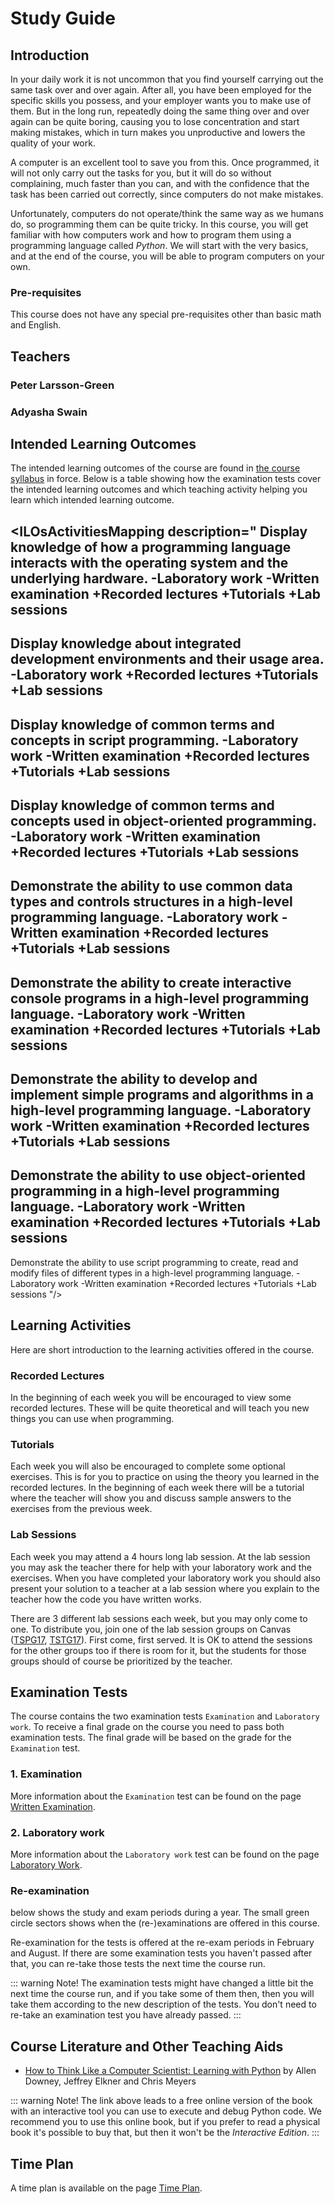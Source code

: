 <SetTitle title="Introduction to Script Programming 2021" />

# Study Guide
<StudyGuideInfo
    course-name="Introduction to Script Programming"
    ladok-code="TSPG17 | TSTG17"
    credits="7.5"
    course-coordinator="Peter Larsson-Green"
    examiner="Peter Larsson-Green"
    :canvas-courses="[{
        id: '4205',
        name: 'Introduction to Script Programming (TSPG17)'
    }, {
        id: '4199',
        name: 'Introduction to Script Programming (TSTG17)'
    }]"
/>

## Introduction
In your daily work it is not uncommon that you find yourself carrying out the same task over and over again. After all, you have been employed for the specific skills you possess, and your employer wants you to make use of them. But in the long run, repeatedly doing the same thing over and over again can be quite boring, causing you to lose concentration and start making mistakes, which in turn makes you unproductive and lowers the quality of your work.

A computer is an excellent tool to save you from this. Once programmed, it will not only carry out the tasks for you, but it will do so without complaining, much faster than you can, and with the confidence that the task has been carried out correctly, since computers do not make mistakes.

Unfortunately, computers do not operate/think the same way as we humans do, so programming them can be quite tricky. In this course, you will get familiar with how computers work and how to program them using a programming language called *Python*. We will start with the very basics, and at the end of the course, you will be able to program computers on your own.

### Pre-requisites
This course does not have any special pre-requisites other than basic math and English.

## Teachers
### Peter Larsson-Green
<Teacher
    name="Peter Larsson-Green"
    photo="peter-larsson-green.jpeg"
    :roles='["Course coordinator", "examiner", "lecturer", "lab assistant"]'
    description="Has studied and followed the development of the web since 2004 and received his Master of Science in Computer Science at Linköping University in 2014. He has been working as programming teacher (part time) since 2010 at both Linköping University and Jönköping University."
    email="Peter.Larsson-Green@ju.se"
    phone="036 - 10 17 35"
    website="https://ju.se/en/personinfo.html?sign=LarPet"
/>

### Adyasha Swain
<Teacher
    name="Adyasha Swain"
    photo="adyasha-swain.jpeg"
    :roles='["Lab Assistant"]'
    description="Adyasha has received her Masters degree in Computer Science, specialization in Distributed Cloud Systems, at Luleå University of Technology in 2019. She is currently pursuing her Doctoral studies in the Department of Construction Engineering and Lighting Science with supervision under Karl Hammer, Geza Fischl and Peter Johansson on Digital Twin Solution for Lighting Evaluation in the Lighting Living Lab."
    email="adyasha.swain@ju.se"
    phone="036 - 55 02 447"
    website="https://ju.se/en/personinfo?sign=SWAADY"
/>

## Intended Learning Outcomes
The intended learning outcomes of the course are found in [the course syllabus](course-syllabus/) in force. Below is a table showing how the examination tests cover the intended learning outcomes and which teaching activity helping you learn which intended learning outcome. 

<ILOsActivitiesMapping description="
Display knowledge of how a programming language interacts with the operating system and the underlying hardware.
-Laboratory work
-Written examination
+Recorded lectures
+Tutorials
+Lab sessions
---
Display knowledge about integrated development environments and their usage area.
-Laboratory work
+Recorded lectures
+Tutorials
+Lab sessions
---
Display knowledge of common terms and concepts in script programming.
-Laboratory work
-Written examination
+Recorded lectures
+Tutorials
+Lab sessions
---
Display knowledge of common terms and concepts used in object-oriented programming.
-Laboratory work
-Written examination
+Recorded lectures
+Tutorials
+Lab sessions
---
Demonstrate the ability to use common data types and controls structures in a high-level programming language.
-Laboratory work
-Written examination
+Recorded lectures
+Tutorials
+Lab sessions
---
Demonstrate the ability to create interactive console programs in a high-level programming language.
-Laboratory work
-Written examination
+Recorded lectures
+Tutorials
+Lab sessions
---
Demonstrate the ability to develop and implement simple programs and algorithms in a high-level programming language.
-Laboratory work
-Written examination
+Recorded lectures
+Tutorials
+Lab sessions
---
Demonstrate the ability to use object-oriented programming in a high-level programming language.
-Laboratory work
-Written examination
+Recorded lectures
+Tutorials
+Lab sessions
---
Demonstrate the ability to use script programming to create, read and modify files of different types in a high-level programming language.
-Laboratory work
-Written examination
+Recorded lectures
+Tutorials
+Lab sessions
"/>

## Learning Activities
Here are short introduction to the learning activities offered in the course.

### Recorded Lectures
In the beginning of each week you will be encouraged to view some recorded lectures. These will be quite theoretical and will teach you new things you can use when programming.

### Tutorials
Each week you will also be encouraged to complete some optional exercises. This is for you to practice on using the theory you learned in the recorded lectures. In the beginning of each week there will be a tutorial where the teacher will show you and discuss sample answers to the exercises from the previous week.

### Lab Sessions
Each week you may attend a 4 hours long lab session. At the lab session you may ask the teacher there for help with your laboratory work and the exercises. When you have completed your laboratory work you should also present your solution to a teacher at a lab session where you explain to the teacher how the code you have written works.

There are 3 different lab sessions each week, but you may only come to one. To distribute you, join one of the lab session groups on Canvas ([TSPG17](https://ju.instructure.com/courses/4205/groups), [TSTG17](https://ju.instructure.com/courses/4199)). First come, first served. It is OK to attend the sessions for the other groups too if there is room for it, but the students for those groups should of course be prioritized by the teacher.


## Examination Tests
The course contains the two examination tests `Examination` and `Laboratory work`. To receive a final grade on the course you need to pass both examination tests. The final grade will be based on the grade for the `Examination` test.

### 1. Examination
More information about the `Examination` test can be found on the page [Written Examination](written-examination/).

### 2. Laboratory work
More information about the `Laboratory work` test can be found on the page [Laboratory Work](laboratory-work/).

### Re-examination
<FigureNumber /> below shows the study and exam periods during a year. The small green circle sectors shows when the (re-)examinations are offered in this course.

<AcademicYearFigure />

Re-examination for the tests is offered at the re-exam periods in February and August. If there are some examination tests you haven't passed after that, you can re-take those tests the next time the course run.

::: warning Note!
The examination tests might have changed a little bit the next time the course run, and if you take some of them then, then you will take them according to the new description of the tests. You don't need to re-take an examination test you have already passed.
:::

## Course Literature and Other Teaching Aids
* [How to Think Like a Computer Scientist: Learning with Python](https://runestone.academy/runestone/books/published/thinkcspy/index.html) by Allen Downey, Jeffrey Elkner and Chris Meyers

::: warning Note!
The link above leads to a free online version of the book with an interactive tool you can use to execute and debug Python code. We recommend you to use this online book, but if you prefer to read a physical book it's possible to buy that, but then it won't be the *Interactive Edition*.
:::

## Time Plan
A time plan is available on the page [Time Plan](time-plan/).